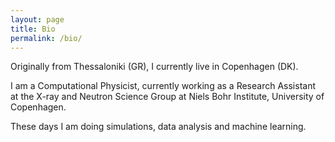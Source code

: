 ```yaml
---
layout: page
title: Bio
permalink: /bio/
---
```


Originally from Thessaloniki (GR), I currently live in Copenhagen (DK).

I am a Computational Physicist, currently working as a Research Assistant at the X-ray and Neutron Science Group at Niels Bohr Institute, University of Copenhagen.

These days I am doing simulations, data analysis and machine learning.



<!-- This is the base Jekyll theme. You can find out more info about customizing your Jekyll theme, as well as basic Jekyll usage documentation at [jekyllrb.com](https://jekyllrb.com/)

You can find the source code for Minima at GitHub:
[jekyll][jekyll-organization] /
[minima](https://github.com/jekyll/minima)

You can find the source code for Jekyll at GitHub:
[jekyll][jekyll-organization] /
[jekyll](https://github.com/jekyll/jekyll)


[jekyll-organization]: https://github.com/jekyll -->
